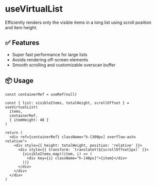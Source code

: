 # useVirtualList

Efficiently renders only the visible items in a long list using scroll position and item height.

## ✅ Features

- Super fast performance for large lists
- Avoids rendering off-screen elements
- Smooth scrolling and customizable overscan buffer

## 📦 Usage

```
const containerRef = useRef(null)

const { list: visibleItems, totalHeight, scrollOffset } = useVirtualList(
  items,
  containerRef,
  { itemHeight: 48 }
)

return (
  <div ref={containerRef} className="h-[300px] overflow-auto relative">
    <div style={{ height: totalHeight, position: 'relative' }}>
      <div style={{ transform: `translateY(${scrollOffset}px)` }}>
        {visibleItems.map((item, i) => (
          <div key={i} className="h-[48px]">{item}</div>
        ))}
      </div>
    </div>
  </div>
)
```
